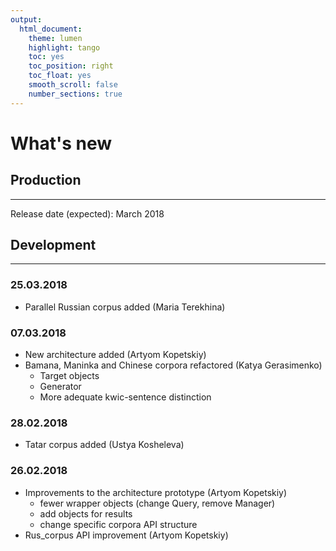 ```yaml
---
output:
  html_document:
    theme: lumen
    highlight: tango
    toc: yes
    toc_position: right
    toc_float: yes
    smooth_scroll: false
    number_sections: true
---
```


# What's new

## Production
* * *
Release date (expected): March 2018


## Development
* * *

### 25.03.2018
* Parallel Russian corpus added (Maria Terekhina)

### 07.03.2018
* New architecture added (Artyom Kopetskiy)
* Bamana, Maninka and Chinese corpora refactored (Katya Gerasimenko)
  * Target objects
  * Generator
  * More adequate kwic-sentence distinction

### 28.02.2018
* Tatar corpus added (Ustya Kosheleva)

### 26.02.2018
* Improvements to the architecture prototype (Artyom Kopetskiy)
  * fewer wrapper objects (change Query, remove Manager)
  * add objects for results
  * change specific corpora API structure
* Rus_corpus API improvement (Artyom Kopetskiy)
